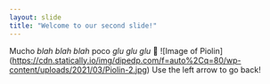 ```yaml
---
layout: slide
title: "Welcome to our second slide!"
---
```

Mucho *blah blah blah* poco *glu glu glu* 🤩 ![Image of Piolin] (https://cdn.statically.io/img/dipedp.com/f=auto%2Cq=80/wp-content/uploads/2021/03/Piolin-2.jpg)
Use the left arrow to go back!
